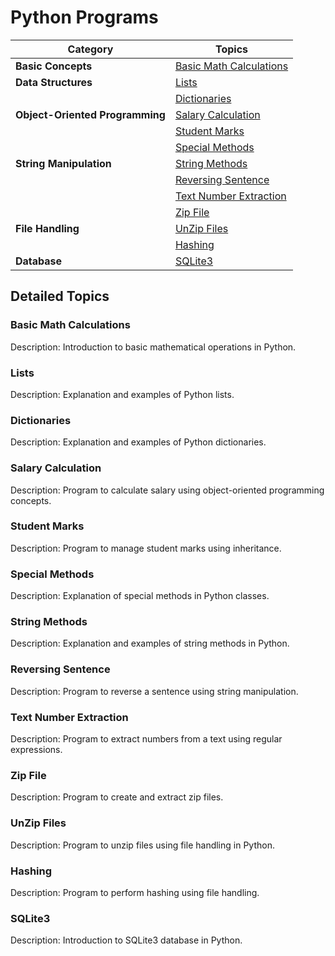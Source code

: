 # Python Programs

| Category                             | Topics                                              |
|--------------------------------------|-----------------------------------------------------|
| **Basic Concepts**                   | [Basic Math Calculations](#basic-math-calculations) |
| **Data Structures**                  | [Lists](#lists)                                     |
|                                       | [Dictionaries](#dictionaries)                       |
| **Object-Oriented Programming**      | [Salary Calculation](#salary-calculation)           |
|                                       | [Student Marks](#student-marks)                     |
|                                       | [Special Methods](#special-methods)                 |
| **String Manipulation**              | [String Methods](#string-methods)                   |
|                                       | [Reversing Sentence](#reversing-sentence)           |
|                                       | [Text Number Extraction](#text-number-extraction)    |
|                                       | [Zip File](#zip-file)                               |
| **File Handling**                    | [UnZip Files](#unzip-files)                         |
|                                       | [Hashing](#hashing)                                 |
| **Database**                         | [SQLite3](#sqlite3)                                 |

## Detailed Topics

### Basic Math Calculations
Description: Introduction to basic mathematical operations in Python.

### Lists
Description: Explanation and examples of Python lists.

### Dictionaries
Description: Explanation and examples of Python dictionaries.

### Salary Calculation
Description: Program to calculate salary using object-oriented programming concepts.

### Student Marks
Description: Program to manage student marks using inheritance.

### Special Methods
Description: Explanation of special methods in Python classes.

### String Methods
Description: Explanation and examples of string methods in Python.

### Reversing Sentence
Description: Program to reverse a sentence using string manipulation.

### Text Number Extraction
Description: Program to extract numbers from a text using regular expressions.

### Zip File
Description: Program to create and extract zip files.

### UnZip Files
Description: Program to unzip files using file handling in Python.

### Hashing
Description: Program to perform hashing using file handling.

### SQLite3
Description: Introduction to SQLite3 database in Python.
